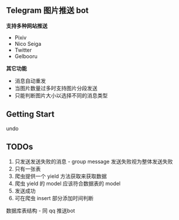 ## Telegram 图片推送 bot

**支持多种网站推送**
* Pixiv
* Nico Seiga
* Twitter
* Gelbooru

**其它功能**
* 消息自动重发
* 当图片数量过多时支持图片分段发送
* 只能判断图片大小以选择不同的消息类型

## Getting Start

undo


## TODOs
1. 只发送发送失败的消息 - group message 发送失败视为整体发送失败
2. 只有一张表
3. 爬虫提供一个 yield 方法获取来获取数据
4. 爬虫 yield 的 model 应该符合数据表的 model
5. 发送成功
6. 可在爬虫 insert 部分添加时间判断

数据库表结构 - 同 qq 推送bot